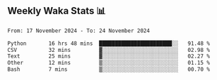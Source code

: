## Weekly Waka Stats 📊
<!--START_SECTION:waka-->

```txt
From: 17 November 2024 - To: 24 November 2024

Python       16 hrs 48 mins  ███████████████████████░░   91.48 %
CSV          32 mins         ▓░░░░░░░░░░░░░░░░░░░░░░░░   02.98 %
Text         25 mins         ▓░░░░░░░░░░░░░░░░░░░░░░░░   02.27 %
Other        12 mins         ▒░░░░░░░░░░░░░░░░░░░░░░░░   01.15 %
Bash         7 mins          ▒░░░░░░░░░░░░░░░░░░░░░░░░   00.70 %
```

<!--END_SECTION:waka-->

<!--

Here are some ideas to get you started:

- 🔭 I’m currently working on (way to add branches committed on)
- 🌱 I’m currently learning Web Frameworks and Machine Learning! (Lisp, JS (react & angular), Python, and __)
- 💬 Ask me about ...
- 📫 How to reach me: 
- 😄 Pronouns: He/Him/His
- ⚡ Fun fact: ...

that-recsys-lab
-->
